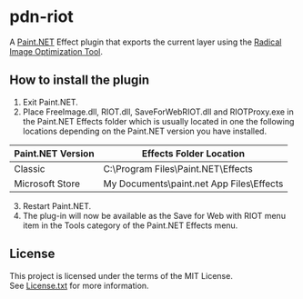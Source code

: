 # pdn-riot

A [Paint.NET](http://www.getpaint.net) Effect plugin that exports the current layer using the [Radical Image Optimization Tool](http://luci.criosweb.ro/riot/).

##  How to install the plugin

1. Exit Paint.NET.
2. Place FreeImage.dll, RIOT.dll, SaveForWebRIOT.dll and RIOTProxy.exe in the Paint.NET Effects folder which is usually located in one the following locations depending on the Paint.NET version you have installed.

  Paint.NET Version |  Effects Folder Location
  --------|----------
  Classic | C:\Program Files\Paint.NET\Effects    
  Microsoft Store | My Documents\paint.net App Files\Effects

3. Restart Paint.NET.
4. The plug-in will now be available as the Save for Web with RIOT menu item in the Tools category of the Paint.NET Effects menu.

## License

This project is licensed under the terms of the MIT License.   
See [License.txt](License.txt) for more information.